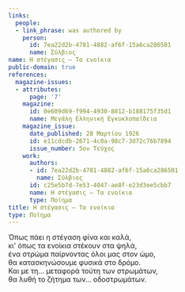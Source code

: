 ```yaml
---
links:
  people:
  - link_phrase: was authored by
    person:
      id: 7ea22d2b-4781-4882-af6f-15a6ca286501
      name: Σύλβιος
name: Η στέγασις – Τα ενοίκια
public-domain: true
references:
  magazine-issues:
  - attributes:
      page: '7'
    magazine:
      id: 0e609d69-f994-4930-8812-b188175f35d1
      name: Μεγάλη Ελληνική Εγκυκλοπαίδεια
    magazine_issue:
      date_published: 28 Μαρτίου 1926
      id: e11cdcdb-2671-4c0a-98c7-3d72c76b7894
      issue_number: 5ον Τεύχος
    work:
      authors:
      - id: 7ea22d2b-4781-4882-af6f-15a6ca286501
        name: Σύλβιος
      id: c25e5b7d-7e53-4047-ae8f-e23d3ee5cbb7
      name: Η στέγασις – Τα ενοίκια
      type: Ποίημα
title: Η στέγασις – Τα ενοίκια
type: Ποίημα
---
```


<main class="content" itemprop="text">
<p>Όπως πάει η στέγαση φίνα και καλά,<br>
κι' όπως τα ενοίκια στέκουν στα ψηλά,<br>
ένα στρώμα παίρνοντας όλοι μας στον ώμο,<br>
θα κατασκηνώσουμε φυσικά στο δρόμο.<br>
Και με τη... μεταφορά τούτη των στρωμάτων,<br>
θα λυθή το ζήτημα των... οδοστρωμάτων.</p>
</main>
